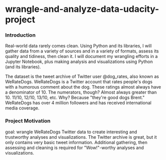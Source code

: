 # wrangle-and-analyze-data-udacity-project

### Introduction

Real-world data rarely comes clean. Using Python and its libraries, I will gather data from a variety of sources and in a variety of formats, assess its quality and tidiness, then clean it. I will document my wrangling efforts in a Jupyter Notebook, plus making analysis and visualizations using Python (and its libraries).

The dataset is the tweet archive of Twitter user @dog_rates, also known as WeRateDogs. WeRateDogs is a Twitter account that rates people's dogs with a humorous comment about the dog. These ratings almost always have a denominator of 10. The numerators, though? Almost always greater than 10. 11/10, 12/10, 13/10, etc. Why? Because "they're good dogs Brent." WeRateDogs has over 4 million followers and has received international media coverage.

### Project Motivation

goal: wrangle WeRateDogs Twitter data to create interesting and trustworthy analyses and visualizations. The Twitter archive is great, but it only contains very basic tweet information. Additional gathering, then assessing and cleaning is required for "Wow!"-worthy analyses and visualizations.
